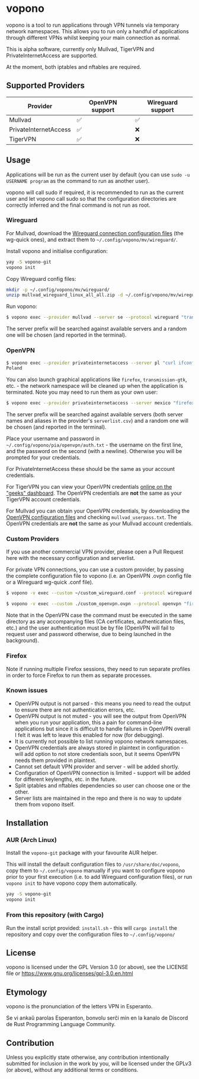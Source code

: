 # vopono

vopono is a tool to run applications through VPN tunnels via temporary
network namespaces. This allows you to run only a handful of
applications through different VPNs whilst keeping your main connection
as normal.

This is alpha software, currently only Mullvad, TigerVPN and
PrivateInternetAccess are supported.

At the moment, both iptables and nftables are required.

## Supported Providers

| Provider              | OpenVPN support | Wireguard support | 
|-----------------------|-----------------|-------------------|
| Mullvad               | ✅              | ✅                |
| PrivateInternetAccess | ✅              | ❌                |
| TigerVPN              | ✅              | ❌                |

## Usage

Applications will be run as the current user by default (you can use
`sudo -u USERNAME program` as the command to run as another user).

vopono will call sudo if required, it is recommended to run as the
current user and let vopono call sudo so that the configuration
directories are correctly inferred and the final command is not run as
root.

### Wireguard

For Mullvad, download the [Wireguard connection configuration files](https://mullvad.net/en/account/#/wireguard-config/) (the
wg-quick ones), and extract them to `~/.config/vopono/mv/wireguard/`.

Install vopono and initialise configuration:

```bash
yay -S vopono-git
vopono init
```

Copy Wireguard config files:

```bash
mkdir -p ~/.config/vopono/mv/wireguard/
unzip mullvad_wireguard_linux_all_all.zip -d ~/.config/vopono/mv/wireguard/
```

Run vopono:

```bash
$ vopono exec --provider mullvad --server se --protocol wireguard "transmission-gtk"
```

The server prefix will be searched against available servers and a
random one will be chosen (and reported in the terminal).

### OpenVPN

```bash
$ vopono exec --provider privateinternetaccess --server pl "curl ifconfig.co/country"
Poland
```

You can also launch graphical applications like `firefox`,
`transmission-gtk`, etc. - the network namespace will be cleaned up when
the application is terminated. Note you may need to run them as your own
user:

```bash
$ vopono exec --provider privateinternetaccess --server mexico "firefox"
```

The server prefix will be searched against available servers (both
server names and aliases in the provider's `serverlist.csv`) and a
random one will be chosen (and reported in the terminal).

Place your username and password in
`~/.config/vopono/pia/openvpn/auth.txt` - the username on the first
line, and the password on the second (with a newline). Otherwise you
will be prompted for your credentials.

For PrivateInternetAccess these should be the same as your account
credentials.

For TigerVPN you can view your OpenVPN credentials [online on the "geeks" dashboard](https://www.tigervpn.com/dashboard/geeks).
The OpenVPN credentials are **not** the same as your TigerVPN account credentials.

For Mullvad you can obtain your OpenVPN credentials, by downloading the
[OpenVPN configuration files](https://mullvad.net/en/account/#/openvpn-config/)
and checking `mullvad_userpass.txt`. The OpenVPN credentials are **not**
the same as your Mullvad account credentials.

### Custom Providers

If you use another commercial VPN provider, please open a Pull Request here with
the necessary configuration and serverlist.

For private VPN connections, you can use a custom provider, by passing
the complete configuration file to vopono (i.e. an OpenVPN .ovpn config
file or a Wireguard wg-quick .conf file).

```bash
$ vopono -v exec --custom ~/custom_wireguard.conf --protocol wireguard "firefox"
```

```bash
$ vopono -v exec --custom ./custom_openvpn.ovpn --protocol openvpn "firefox"
```

Note that in the OpenVPN case the command must be executed in the same
directory as any accompanying files (CA certificates, authentication
files, etc.) and the user authentication must be by file (OpenVPN will
fail to request user and password otherwise, due to being launched in
the background).

### Firefox

Note if running multiple Firefox sessions, they need to run separate
profiles in order to force Firefox to run them as separate processes.

### Known issues

* OpenVPN output is not parsed - this means you need to read the output
  to ensure there are not authentication errors, etc.
* OpenVPN output is not muted - you will see the output from OpenVPN
  when you run your application, this a pain for command-line
  applications but since it is difficult to handle failures in OpenVPN
  overall I felt it was left to leave this enabled for now (for
  debugging).
* It is currently not possible to list running vopono network namespaces.
* OpenVPN credentials are always stored in plaintext in configuration - will add
  option to not store credentials soon, but it seems OpenVPN needs them
  provided in plaintext.
* Cannot set default VPN provider and server - will be added shortly.
* Configuration of OpenVPN connection is limited - support will be added for
  different keylengths, etc. in the future.
* Split iptables and nftables dependencies so user can choose one or the
  other.
* Server lists are maintained in the repo and there is no way to update
  them from vopono itself.

## Installation

### AUR (Arch Linux)

Install the `vopono-git` package with your favourite AUR helper.

This will install the default configuration files to `/usr/share/doc/vopono`,
copy them to `~/.config/vopono` manually if you want to configure vopono
prior to your first execution (i.e. to add Wireguard configuration files),
or run `vopono init` to have vopono copy them automatically.

```bash
yay -S vopono-git
vopono init
```

### From this repository (with Cargo)

Run the install script provided: `install.sh` - this will `cargo
install` the repository and copy over the configuration files to
`~/.config/vopono/`

## License

vopono is licensed under the GPL Version 3.0 (or above), see the LICENSE
file or https://www.gnu.org/licenses/gpl-3.0.en.html

## Etymology

vopono is the pronunciation of the letters VPN in Esperanto.

Se vi ankaŭ parolas Esperanton, bonvolu serĉi min en la kanalo de
Discord de Rust Programming Language Community.

## Contribution

Unless you explicitly state otherwise, any contribution intentionally submitted
for inclusion in the work by you, will be licensed under the GPLv3 (or
above), without any additional terms or conditions.
